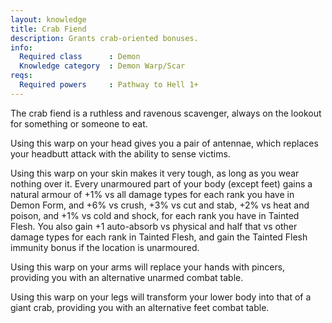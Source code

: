 ```yaml
---
layout: knowledge
title: Crab Fiend
description: Grants crab-oriented bonuses.
info:
  Required class      : Demon
  Knowledge category  : Demon Warp/Scar
reqs:
  Required powers     : Pathway to Hell 1+
---
```


The crab fiend is a ruthless and ravenous scavenger, always on the lookout for
something or someone to eat.

Using this warp on your head gives you a pair of antennae, which replaces your
headbutt attack with the ability to sense victims.

Using this warp on your skin makes it very tough, as long as you wear nothing 
over it.  Every unarmoured part of your body (except feet) gains a natural 
armour of +1% vs all damage types for each rank you have in Demon Form, and +6%
vs crush, +3% vs cut and stab, +2% vs heat and poison, and +1% vs cold and 
shock, for each rank you have in Tainted Flesh.  You also gain +1 auto-absorb 
vs physical and half that vs other damage types for each rank in Tainted Flesh,
and gain the Tainted Flesh immunity bonus if the location is unarmoured.

Using this warp on your arms will replace your hands with pincers, providing 
you with an alternative unarmed combat table.

Using this warp on your legs will transform your lower body into that of a 
giant crab, providing you with an alternative feet combat table.
